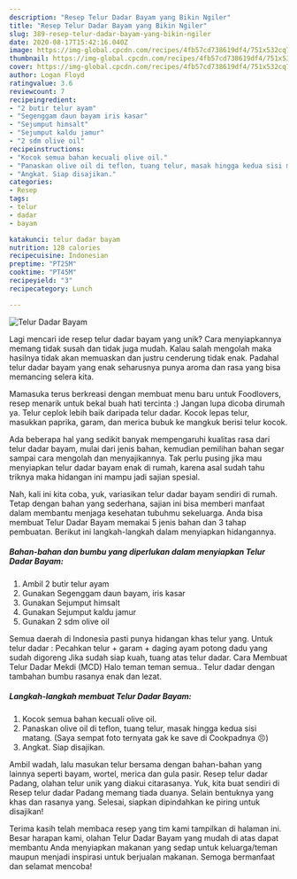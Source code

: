 ```yaml
---
description: "Resep Telur Dadar Bayam yang Bikin Ngiler"
title: "Resep Telur Dadar Bayam yang Bikin Ngiler"
slug: 389-resep-telur-dadar-bayam-yang-bikin-ngiler
date: 2020-08-17T15:42:16.040Z
image: https://img-global.cpcdn.com/recipes/4fb57cd738619df4/751x532cq70/telur-dadar-bayam-foto-resep-utama.jpg
thumbnail: https://img-global.cpcdn.com/recipes/4fb57cd738619df4/751x532cq70/telur-dadar-bayam-foto-resep-utama.jpg
cover: https://img-global.cpcdn.com/recipes/4fb57cd738619df4/751x532cq70/telur-dadar-bayam-foto-resep-utama.jpg
author: Logan Floyd
ratingvalue: 3.6
reviewcount: 7
recipeingredient:
- "2 butir telur ayam"
- "Segenggam daun bayam iris kasar"
- "Sejumput himsalt"
- "Sejumput kaldu jamur"
- "2 sdm olive oil"
recipeinstructions:
- "Kocok semua bahan kecuali olive oil."
- "Panaskan olive oil di teflon, tuang telur, masak hingga kedua sisi matang. (Saya sempat foto ternyata gak ke save di Cookpadnya 😣)"
- "Angkat. Siap disajikan."
categories:
- Resep
tags:
- telur
- dadar
- bayam

katakunci: telur dadar bayam 
nutrition: 128 calories
recipecuisine: Indonesian
preptime: "PT25M"
cooktime: "PT45M"
recipeyield: "3"
recipecategory: Lunch

---
```



![Telur Dadar Bayam](https://img-global.cpcdn.com/recipes/4fb57cd738619df4/751x532cq70/telur-dadar-bayam-foto-resep-utama.jpg)

Lagi mencari ide resep telur dadar bayam yang unik? Cara menyiapkannya memang tidak susah dan tidak juga mudah. Kalau salah mengolah maka hasilnya tidak akan memuaskan dan justru cenderung tidak enak. Padahal telur dadar bayam yang enak seharusnya punya aroma dan rasa yang bisa memancing selera kita.

Mamasuka terus berkreasi dengan membuat menu baru untuk Foodlovers, resep menarik untuk bekal buah hati tercinta :) Jangan lupa dicoba dirumah ya. Telur ceplok lebih baik daripada telur dadar. Kocok lepas telur, masukkan paprika, garam, dan merica bubuk ke mangkuk berisi telur kocok.

Ada beberapa hal yang sedikit banyak mempengaruhi kualitas rasa dari telur dadar bayam, mulai dari jenis bahan, kemudian pemilihan bahan segar sampai cara mengolah dan menyajikannya. Tak perlu pusing jika mau menyiapkan telur dadar bayam enak di rumah, karena asal sudah tahu triknya maka hidangan ini mampu jadi sajian spesial.


Nah, kali ini kita coba, yuk, variasikan telur dadar bayam sendiri di rumah. Tetap dengan bahan yang sederhana, sajian ini bisa memberi manfaat dalam membantu menjaga kesehatan tubuhmu sekeluarga. Anda bisa membuat Telur Dadar Bayam memakai 5 jenis bahan dan 3 tahap pembuatan. Berikut ini langkah-langkah dalam menyiapkan hidangannya.

<!--inarticleads1-->

##### Bahan-bahan dan bumbu yang diperlukan dalam menyiapkan Telur Dadar Bayam:

1. Ambil 2 butir telur ayam
1. Gunakan Segenggam daun bayam, iris kasar
1. Gunakan Sejumput himsalt
1. Gunakan Sejumput kaldu jamur
1. Gunakan 2 sdm olive oil


Semua daerah di Indonesia pasti punya hidangan khas telur yang. Untuk telur dadar : Pecahkan telur + garam + daging ayam potong dadu yang sudah digoreng Jika sudah siap kuah, tuang atas telur dadar. Cara Membuat Telur Dadar Mekdi (MCD) Halo teman teman semua.. Telur dadar dengan tambahan bumbu rasanya enak dan lezat. 

<!--inarticleads2-->

##### Langkah-langkah membuat Telur Dadar Bayam:

1. Kocok semua bahan kecuali olive oil.
1. Panaskan olive oil di teflon, tuang telur, masak hingga kedua sisi matang. (Saya sempat foto ternyata gak ke save di Cookpadnya 😣)
1. Angkat. Siap disajikan.


Ambil wadah, lalu masukan telur bersama dengan bahan-bahan yang lainnya seperti bayam, wortel, merica dan gula pasir. Resep telur dadar Padang, olahan telur unik yang diakui citarasanya. Yuk, kita buat sendiri di Resep telur dadar Padang memang tiada duanya. Selain bentuknya yang khas dan rasanya yang. Selesai, siapkan dipindahkan ke piring untuk disajikan! 

Terima kasih telah membaca resep yang tim kami tampilkan di halaman ini. Besar harapan kami, olahan Telur Dadar Bayam yang mudah di atas dapat membantu Anda menyiapkan makanan yang sedap untuk keluarga/teman maupun menjadi inspirasi untuk berjualan makanan. Semoga bermanfaat dan selamat mencoba!

